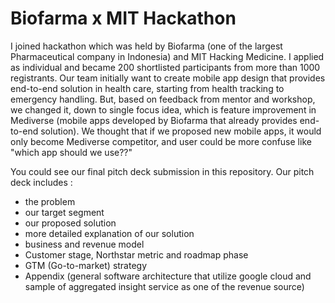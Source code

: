 # Biofarma x MIT Hackathon
I joined hackathon which was held by Biofarma (one of the largest Pharmaceutical company in Indonesia) and MIT Hacking Medicine. I applied as individual and became 200 shortlisted participants from more than 1000 registrants. 
Our team initially want to create mobile app design that provides end-to-end solution in health care, starting from health tracking to emergency handling. But, based on feedback from mentor and workshop, we changed it, down to single focus idea, which is feature improvement in Mediverse (mobile apps developed by Biofarma that already provides end-to-end solution). We thought that if we proposed new mobile apps, it would only become Mediverse competitor, and user could be more confuse like "which app should we use??"

You could see our final pitch deck submission in this repository. Our pitch deck includes : 
- the problem
- our target segment
- our proposed solution
- more detailed explanation of our solution
- business and revenue model
- Customer stage, Northstar metric and roadmap phase
- GTM (Go-to-market) strategy
- Appendix (general software architecture that utilize google cloud and sample of aggregated insight service as one of the revenue source)
